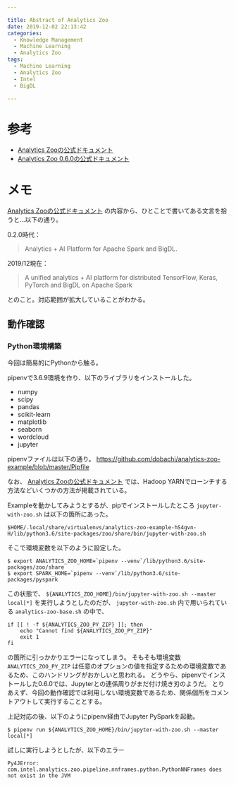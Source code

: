 ```yaml
---

title: Abstract of Analytics Zoo
date: 2019-12-02 22:13:42
categories:
  - Knowledge Management
  - Machine Learning
  - Analytics Zoo
tags:
  - Machine Learning
  - Analytics Zoo
  - Intel
  - BigDL

---
```


# 参考

* [Analytics Zooの公式ドキュメント]
* [Analytics Zoo 0.6.0の公式ドキュメント]

[Analytics Zooの公式ドキュメント]: https://analytics-zoo.github.io/master/index.html
[Analytics Zoo 0.6.0の公式ドキュメント]: https://analytics-zoo.github.io/0.6.0/index.html


# メモ

[Analytics Zooの公式ドキュメント] の内容から、ひとことで書いてある文言を拾うと...以下の通り。

0.2.0時代：

> Analytics + AI Platform for Apache Spark and BigDL.

2019/12現在：

> A unified analytics + AI platform for distributed TensorFlow, Keras, PyTorch and BigDL on Apache Spark


とのこと。対応範囲が拡大していることがわかる。

## 動作確認

### Python環境構築

今回は簡易的にPythonから触る。

pipenvで3.6.9環境を作り、以下のライブラリをインストールした。

* numpy
* scipy
* pandas
* scikit-learn
* matplotlib
* seaborn
* wordcloud
* jupyter

pipenvファイルは以下の通り。
https://github.com/dobachi/analytics-zoo-example/blob/master/Pipfile

なお、 [Analytics Zooの公式ドキュメント] では、Hadoop YARNでローンチする方法などいくつかの方法が掲載されている。

Exampleを動かしてみようとするが、pipでインストールしたところ `jupyter-with-zoo.sh` は以下の箇所にあった。

```
$HOME/.local/share/virtualenvs/analytics-zoo-example-hS4gvn-H/lib/python3.6/site-packages/zoo/share/bin/jupyter-with-zoo.sh
```

そこで環境変数を以下のように設定した。

```
$ export ANALYTICS_ZOO_HOME=`pipenv --venv`/lib/python3.6/site-packages/zoo/share
$ export SPARK_HOME=`pipenv --venv`/lib/python3.6/site-packages/pyspark
```

この状態で、 `${ANALYTICS_ZOO_HOME}/bin/jupyter-with-zoo.sh --master local[*]` を実行しようとしたのだが、
`jupyter-with-zoo.sh` 内で用いられている `analytics-zoo-base.sh` の中で、

```
if [[ ! -f ${ANALYTICS_ZOO_PY_ZIP} ]]; then
    echo "Cannot find ${ANALYTICS_ZOO_PY_ZIP}"
    exit 1
fi
```

の箇所に引っかかりエラーになってしまう。
そもそも環境変数 `ANALYTICS_ZOO_PY_ZIP` は任意のオプションの値を指定するための環境変数であるため、このハンドリングがおかしいと思われる。
どうやら、pipenvでインストールした0.6.0では、Jupyterとの連係周りがまだ付け焼き刃のようだ。
とりあえず、今回の動作確認では利用しない環境変数であるため、関係個所をコメントアウトして実行することとする。

上記対応の後、以下のようにpipenv経由でJupyter PySparkを起動。

```
$ pipenv run ${ANALYTICS_ZOO_HOME}/bin/jupyter-with-zoo.sh --master local[*]
```

試しに実行しようとしたが、以下のエラー

```
Py4JError: com.intel.analytics.zoo.pipeline.nnframes.python.PythonNNFrames does not exist in the JVM
```


<!-- vim: set tw=0 ts=4 sw=4: -->
